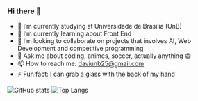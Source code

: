 ### Hi there 👋

<!--
**DaviSilva25/DaviSilva25** is a ✨ _special_ ✨ repository because its `README.md` (this file) appears on your GitHub profile.

Here are some ideas to get you started:
-->
- 🔭 I’m currently studying at Universidade de Brasilia (UnB)
- 🌱 I’m currently learning about Front End
- 👯 I’m looking to collaborate on projects that involves AI, Web Development and competitive programming
- 💬 Ask me about coding, animes, soccer, actually anything 😄
- 📫 How to reach me: daviunb25@gmail.com
- ⚡ Fun fact: I can grab a glass with the back of my hand

![GitHub stats](https://github-readme-stats.vercel.app/api?username=DaviSilva25&show_icons=true&theme=aura_dark)
![Top Langs](https://github-readme-stats.vercel.app/api/top-langs/?username=DaviSilva25&theme=tokyonight&langs_count=10&layout=compact) 

